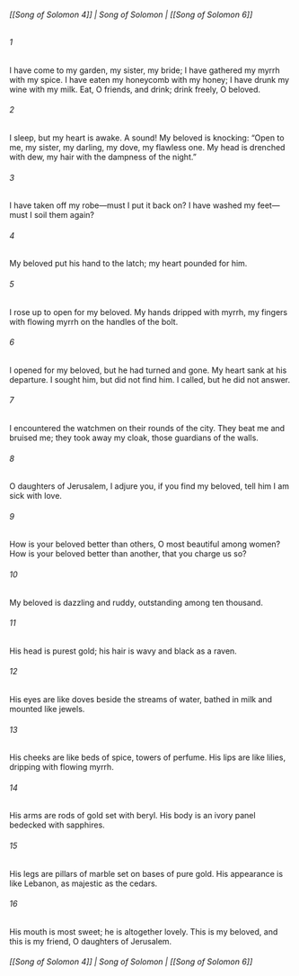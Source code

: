 ###### [[Song of Solomon 4]] | Song of Solomon | [[Song of Solomon 6]]

###### 1
I have come to my garden, my sister, my bride; I have gathered my myrrh with my spice. I have eaten my honeycomb with my honey; I have drunk my wine with my milk. Eat, O friends, and drink; drink freely, O beloved.
###### 2
I sleep, but my heart is awake. A sound! My beloved is knocking: “Open to me, my sister, my darling, my dove, my flawless one. My head is drenched with dew, my hair with the dampness of the night.”
###### 3
I have taken off my robe—must I put it back on? I have washed my feet—must I soil them again?
###### 4
My beloved put his hand to the latch; my heart pounded for him.
###### 5
I rose up to open for my beloved. My hands dripped with myrrh, my fingers with flowing myrrh on the handles of the bolt.
###### 6
I opened for my beloved, but he had turned and gone. My heart sank at his departure. I sought him, but did not find him. I called, but he did not answer.
###### 7
I encountered the watchmen on their rounds of the city. They beat me and bruised me; they took away my cloak, those guardians of the walls.
###### 8
O daughters of Jerusalem, I adjure you, if you find my beloved, tell him I am sick with love.
###### 9
How is your beloved better than others, O most beautiful among women? How is your beloved better than another, that you charge us so?
###### 10
My beloved is dazzling and ruddy, outstanding among ten thousand.
###### 11
His head is purest gold; his hair is wavy and black as a raven.
###### 12
His eyes are like doves beside the streams of water, bathed in milk and mounted like jewels.
###### 13
His cheeks are like beds of spice, towers of perfume. His lips are like lilies, dripping with flowing myrrh.
###### 14
His arms are rods of gold set with beryl. His body is an ivory panel bedecked with sapphires.
###### 15
His legs are pillars of marble set on bases of pure gold. His appearance is like Lebanon, as majestic as the cedars.
###### 16
His mouth is most sweet; he is altogether lovely. This is my beloved, and this is my friend, O daughters of Jerusalem.

###### [[Song of Solomon 4]] | Song of Solomon | [[Song of Solomon 6]]
